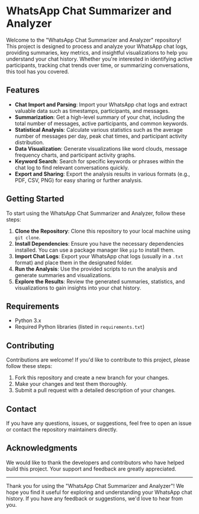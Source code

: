 # WhatsApp Chat Summarizer and Analyzer

Welcome to the "WhatsApp Chat Summarizer and Analyzer" repository! This project is designed to process and analyze your WhatsApp chat logs, providing summaries, key metrics, and insightful visualizations to help you understand your chat history. Whether you're interested in identifying active participants, tracking chat trends over time, or summarizing conversations, this tool has you covered.

## Features

- **Chat Import and Parsing**: Import your WhatsApp chat logs and extract valuable data such as timestamps, participants, and messages.
- **Summarization**: Get a high-level summary of your chat, including the total number of messages, active participants, and common keywords.
- **Statistical Analysis**: Calculate various statistics such as the average number of messages per day, peak chat times, and participant activity distribution.
- **Data Visualization**: Generate visualizations like word clouds, message frequency charts, and participant activity graphs.
- **Keyword Search**: Search for specific keywords or phrases within the chat log to find relevant conversations quickly.
- **Export and Sharing**: Export the analysis results in various formats (e.g., PDF, CSV, PNG) for easy sharing or further analysis.

## Getting Started

To start using the WhatsApp Chat Summarizer and Analyzer, follow these steps:

1. **Clone the Repository**: Clone this repository to your local machine using `git clone`.
2. **Install Dependencies**: Ensure you have the necessary dependencies installed. You can use a package manager like `pip` to install them.
3. **Import Chat Logs**: Export your WhatsApp chat logs (usually in a `.txt` format) and place them in the designated folder.
4. **Run the Analysis**: Use the provided scripts to run the analysis and generate summaries and visualizations.
5. **Explore the Results**: Review the generated summaries, statistics, and visualizations to gain insights into your chat history.

## Requirements

- Python 3.x
- Required Python libraries (listed in `requirements.txt`)

## Contributing

Contributions are welcome! If you'd like to contribute to this project, please follow these steps:

1. Fork this repository and create a new branch for your changes.
2. Make your changes and test them thoroughly.
3. Submit a pull request with a detailed description of your changes.

## Contact

If you have any questions, issues, or suggestions, feel free to open an issue or contact the repository maintainers directly.

## Acknowledgments

We would like to thank the developers and contributors who have helped build this project. Your support and feedback are greatly appreciated.

---

Thank you for using the "WhatsApp Chat Summarizer and Analyzer"! We hope you find it useful for exploring and understanding your WhatsApp chat history. If you have any feedback or suggestions, we'd love to hear from you.
